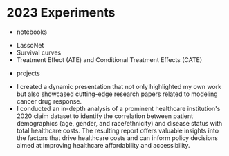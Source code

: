 # 2023 Experiments
* notebooks
 - LassoNet
 - Survival curves
 - Treatment Effect (ATE) and Conditional Treatment Effects (CATE)
* projects
 - I created a dynamic presentation that not only highlighted my own work but also showcased cutting-edge research papers related to modeling cancer drug response. 
 - I conducted an in-depth analysis of a prominent healthcare institution's 2020 claim dataset to identify the correlation between patient demographics (age, gender, and race/ethnicity) and disease status with total healthcare costs. The resulting report offers valuable insights into the factors that drive healthcare costs and can inform policy decisions aimed at improving healthcare affordability and accessibility.

